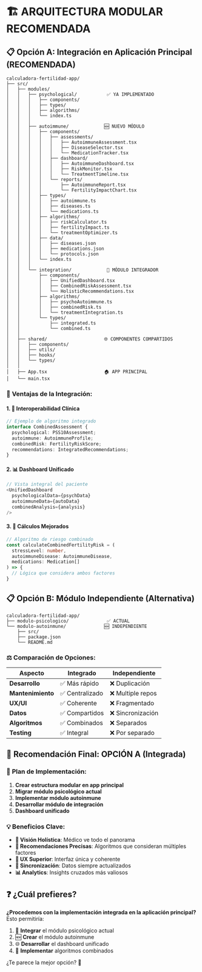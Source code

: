 # 🏗️ ARQUITECTURA MODULAR RECOMENDADA

## 📋 **Opción A: Integración en Aplicación Principal (RECOMENDADA)**

```
calculadora-fertilidad-app/
├── src/
│   ├── modules/
│   │   ├── psychological/           ✅ YA IMPLEMENTADO
│   │   │   ├── components/
│   │   │   ├── types/
│   │   │   ├── algorithms/
│   │   │   └── index.ts
│   │   │
│   │   ├── autoimmune/             🆕 NUEVO MÓDULO
│   │   │   ├── components/
│   │   │   │   ├── assessments/
│   │   │   │   │   ├── AutoimmuneAssessment.tsx
│   │   │   │   │   ├── DiseaseSelector.tsx
│   │   │   │   │   └── MedicationTracker.tsx
│   │   │   │   ├── dashboard/
│   │   │   │   │   ├── AutoimmuneDashboard.tsx
│   │   │   │   │   ├── RiskMonitor.tsx
│   │   │   │   │   └── TreatmentTimeline.tsx
│   │   │   │   └── reports/
│   │   │   │       ├── AutoimmuneReport.tsx
│   │   │   │       └── FertilityImpactChart.tsx
│   │   │   ├── types/
│   │   │   │   ├── autoimmune.ts
│   │   │   │   ├── diseases.ts
│   │   │   │   └── medications.ts
│   │   │   ├── algorithms/
│   │   │   │   ├── riskCalculator.ts
│   │   │   │   ├── fertilityImpact.ts
│   │   │   │   └── treatmentOptimizer.ts
│   │   │   ├── data/
│   │   │   │   ├── diseases.json
│   │   │   │   ├── medications.json
│   │   │   │   └── protocols.json
│   │   │   └── index.ts
│   │   │
│   │   └── integration/             🔗 MÓDULO INTEGRADOR
│   │       ├── components/
│   │       │   ├── UnifiedDashboard.tsx
│   │       │   ├── CombinedRiskAssessment.tsx
│   │       │   └── HolisticRecommendations.tsx
│   │       ├── algorithms/
│   │       │   ├── psychoAutoimmune.ts
│   │       │   ├── combinedRisk.ts
│   │       │   └── treatmentIntegration.ts
│   │       └── types/
│   │           ├── integrated.ts
│   │           └── combined.ts
│   │
│   ├── shared/                     🌐 COMPONENTES COMPARTIDOS
│   │   ├── components/
│   │   ├── utils/
│   │   ├── hooks/
│   │   └── types/
│   │
│   ├── App.tsx                     🏠 APP PRINCIPAL
│   └── main.tsx
```

### 🎯 **Ventajas de la Integración:**

#### 1. **🔗 Interoperabilidad Clínica**
```typescript
// Ejemplo de algoritmo integrado
interface CombinedAssessment {
  psychological: PSS10Assessment;
  autoimmune: AutoimmuneProfile;
  combinedRisk: FertilityRiskScore;
  recommendations: IntegratedRecommendations;
}
```

#### 2. **📊 Dashboard Unificado**
```typescript
// Vista integral del paciente
<UnifiedDashboard 
  psychologicalData={psychData}
  autoimmuneData={autoData}
  combinedAnalysis={analysis}
/>
```

#### 3. **🧮 Cálculos Mejorados**
```typescript
// Algoritmo de riesgo combinado
const calculateCombinedFertilityRisk = (
  stressLevel: number,
  autoimmuneDisease: AutoimmuneDisease,
  medications: Medication[]
) => {
  // Lógica que considera ambos factores
}
```

## 📋 **Opción B: Módulo Independiente (Alternativa)**

```
calculadora-fertilidad-app/
├── modulo-psicologico/              ✅ ACTUAL
└── modulo-autoinmune/              🆕 INDEPENDIENTE
    ├── src/
    ├── package.json
    └── README.md
```

### ⚖️ **Comparación de Opciones:**

| Aspecto | Integrado | Independiente |
|---------|-----------|---------------|
| **Desarrollo** | ✅ Más rápido | ❌ Duplicación |
| **Mantenimiento** | ✅ Centralizado | ❌ Multiple repos |
| **UX/UI** | ✅ Coherente | ❌ Fragmentado |
| **Datos** | ✅ Compartidos | ❌ Sincronización |
| **Algoritmos** | ✅ Combinados | ❌ Separados |
| **Testing** | ✅ Integral | ❌ Por separado |

## 🚀 **Recomendación Final: OPCIÓN A (Integrada)**

### 🎯 **Plan de Implementación:**

1. **Crear estructura modular en app principal**
2. **Migrar módulo psicológico actual**
3. **Implementar módulo autoinmune**
4. **Desarrollar módulo de integración**
5. **Dashboard unificado**

### 💡 **Beneficios Clave:**

- **🏥 Visión Holística**: Médico ve todo el panorama
- **🎯 Recomendaciones Precisas**: Algoritmos que consideran múltiples factores
- **📱 UX Superior**: Interfaz única y coherente
- **🔄 Sincronización**: Datos siempre actualizados
- **📊 Analytics**: Insights cruzados más valiosos

## ❓ **¿Cuál prefieres?**

**¿Procedemos con la implementación integrada en la aplicación principal?** Esto permitiría:

1. 🔗 **Integrar** el módulo psicológico actual
2. 🆕 **Crear** el módulo autoinmune
3. 🌐 **Desarrollar** el dashboard unificado
4. 🧮 **Implementar** algoritmos combinados

¿Te parece la mejor opción? 🤔

